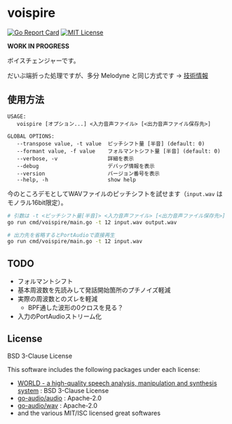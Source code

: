 # voispire

[![Go Report Card](https://goreportcard.com/badge/github.com/but80/voispire)](https://goreportcard.com/report/github.com/but80/voispire)
[![MIT License](https://img.shields.io/badge/license-MIT-brightgreen.svg)](LICENSE)

**WORK IN PROGRESS**

ボイスチェンジャーです。

だいぶ端折った処理ですが、多分 Melodyne と同じ方式です → [技術情報](https://ja.wikipedia.org/wiki/%E3%82%BF%E3%82%A4%E3%83%A0%E3%82%B9%E3%83%88%E3%83%AC%E3%83%83%E3%83%81/%E3%83%94%E3%83%83%E3%83%81%E3%82%B7%E3%83%95%E3%83%88#%E4%BD%8D%E7%9B%B8%E3%81%A8%E6%99%82%E9%96%93%E3%82%92%E3%81%BB%E3%81%A9%E3%81%8F)

## 使用方法

```
USAGE:
   voispire [オプション...] <入力音声ファイル> [<出力音声ファイル保存先>]

GLOBAL OPTIONS:
   --transpose value, -t value  ピッチシフト量 [半音] (default: 0)
   --formant value, -f value    フォルマントシフト量 [半音] (default: 0)
   --verbose, -v                詳細を表示
   --debug                      デバッグ情報を表示
   --version                    バージョン番号を表示
   --help, -h                   show help
```

今のところデモとしてWAVファイルのピッチシフトを試せます（`input.wav` はモノラル16bit限定）。

```bash
# 引数は -t <ピッチシフト量[半音]> <入力音声ファイル> [<出力音声ファイル保存先>]
go run cmd/voispire/main.go -t 12 input.wav output.wav

# 出力先を省略するとPortAudioで直接再生
go run cmd/voispire/main.go -t 12 input.wav
```

## TODO

- フォルマントシフト
- 基本周波数を先読みして発話開始箇所のプチノイズ軽減
- 実際の周波数とのズレを軽減
  - BPF通した波形の0クロスを見る？
- 入力のPortAudioストリーム化

## License

BSD 3-Clause License

This software includes the following packages under each license:

- [WORLD - a high-quality speech analysis, manipulation and synthesis system](https://github.com/mmorise/World) : BSD 3-Clause License
- [go-audio/audio](https://github.com/go-audio/audio) : Apache-2.0
- [go-audio/wav](https://github.com/go-audio/wav) : Apache-2.0
- and the various MIT/ISC licensed great softwares
